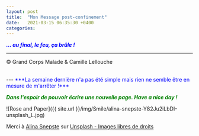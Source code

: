 ```yaml
---
layout: post
title:  "Mon Message post-confinement"
date:   2021-03-15 06:35:30 +0400
categories: 
---
```



<span style="color: blue">***... au final, le feu, ça brûle !***</span>
<br/>


---
&copy;  Grand Corps Malade & Camille Lellouche

<br>
---
<span style="color: blue">***La semaine dernière n'a pas été simple mais rien ne semble être en mesure de m'arrêter !***</span>

<span style="color: green">***Dans l'espoir de pouvoir écrire une nouvelle page. Have a nice day !***</span>

![Rose and Paper]({{ site.url }}/img/Smile/alina-snepste-Y82Ju2iLbDI-unsplash_L.jpg)

<span>Merci à <a href="https://unsplash.com/@creativefeeldesigns?utm_source=unsplash&utm_medium=referral&utm_content=creditCopyText" target="_blank" >Alina Snepste</a> sur <a href="https://unsplash.com/" target="_blank">Unsplash - Images libres de droits</a></span>